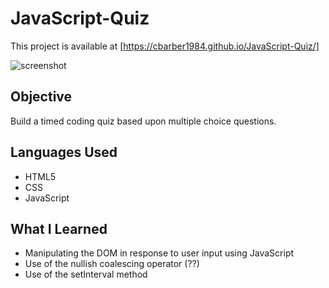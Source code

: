 # JavaScript-Quiz

This project is available at [https://cbarber1984.github.io/JavaScript-Quiz/]

![screenshot](/assets/images/quiz_screenshot_1)

## Objective
Build a timed coding quiz based upon multiple choice questions.

## Languages Used
- HTML5
- CSS
- JavaScript

## What I Learned
- Manipulating the DOM in response to user input using JavaScript
- Use of the nullish coalescing operator (??)
- Use of the setInterval method